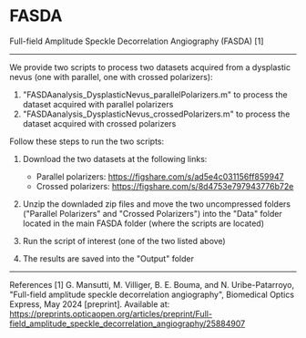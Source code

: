 # FASDA
Full-field Amplitude Speckle Decorrelation Angiography (FASDA) [1]

-------------------------------------

We provide two scripts to process two datasets acquired from a dysplastic nevus (one with parallel, one with crossed polarizers):

1. "FASDAanalysis_DysplasticNevus_parallelPolarizers.m" to process the dataset acquired with parallel polarizers
2. "FASDAanalysis_DysplasticNevus_crossedPolarizers.m"  to process the dataset acquired with crossed polarizers


Follow these steps to run the two scripts:

1. Download the two datasets at the following links:
   - Parallel polarizers: https://figshare.com/s/ad5e4c031156ff859947
   - Crossed polarizers:  https://figshare.com/s/8d4753e797943776b72e

2. Unzip the downladed zip files and move the two uncompressed folders ("Parallel Polarizers" and "Crossed Polarizers") into the "Data" folder located in the main FASDA folder (where the scripts are located)

2. Run the script of interest (one of the two listed above)

3. The results are saved into the "Output" folder

-------------------------------------

References
[1] G. Mansutti, M. Villiger, B. E. Bouma, and N. Uribe-Patarroyo, "Full-field amplitude speckle decorrelation angiography", Biomedical Optics Express, May 2024 [preprint]. Available at: https://preprints.opticaopen.org/articles/preprint/Full-field_amplitude_speckle_decorrelation_angiography/25884907